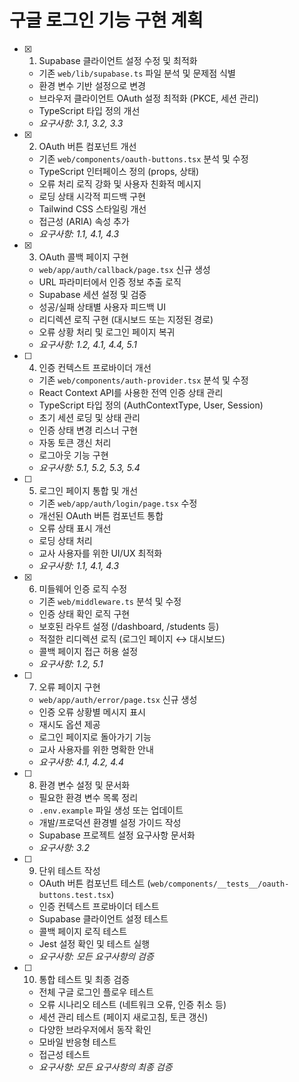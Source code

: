 # 구글 로그인 기능 구현 계획

- [x] 1. Supabase 클라이언트 설정 수정 및 최적화
  - 기존 `web/lib/supabase.ts` 파일 분석 및 문제점 식별
  - 환경 변수 기반 설정으로 변경
  - 브라우저 클라이언트 OAuth 설정 최적화 (PKCE, 세션 관리)
  - TypeScript 타입 정의 개선
  - _요구사항: 3.1, 3.2, 3.3_

- [x] 2. OAuth 버튼 컴포넌트 개선
  - 기존 `web/components/oauth-buttons.tsx` 분석 및 수정
  - TypeScript 인터페이스 정의 (props, 상태)
  - 오류 처리 로직 강화 및 사용자 친화적 메시지
  - 로딩 상태 시각적 피드백 구현
  - Tailwind CSS 스타일링 개선 
  - 접근성 (ARIA) 속성 추가
  - _요구사항: 1.1, 4.1, 4.3_

- [x] 3. OAuth 콜백 페이지 구현
  - `web/app/auth/callback/page.tsx` 신규 생성
  - URL 파라미터에서 인증 정보 추출 로직
  - Supabase 세션 설정 및 검증
  - 성공/실패 상태별 사용자 피드백 UI
  - 리디렉션 로직 구현 (대시보드 또는 지정된 경로)
  - 오류 상황 처리 및 로그인 페이지 복귀
  - _요구사항: 1.2, 4.1, 4.4, 5.1_

- [ ] 4. 인증 컨텍스트 프로바이더 개선
  - 기존 `web/components/auth-provider.tsx` 분석 및 수정
  - React Context API를 사용한 전역 인증 상태 관리
  - TypeScript 타입 정의 (AuthContextType, User, Session)
  - 초기 세션 로딩 및 상태 관리
  - 인증 상태 변경 리스너 구현
  - 자동 토큰 갱신 처리
  - 로그아웃 기능 구현
  - _요구사항: 5.1, 5.2, 5.3, 5.4_

- [ ] 5. 로그인 페이지 통합 및 개선
  - 기존 `web/app/auth/login/page.tsx` 수정
  - 개선된 OAuth 버튼 컴포넌트 통합
  - 오류 상태 표시 개선
  - 로딩 상태 처리
  - 교사 사용자를 위한 UI/UX 최적화
  - _요구사항: 1.1, 4.1, 4.3_

- [x] 6. 미들웨어 인증 로직 수정
  - 기존 `web/middleware.ts` 분석 및 수정
  - 인증 상태 확인 로직 구현
  - 보호된 라우트 설정 (/dashboard, /students 등)
  - 적절한 리디렉션 로직 (로그인 페이지 ↔ 대시보드)
  - 콜백 페이지 접근 허용 설정
  - _요구사항: 1.2, 5.1_

- [ ] 7. 오류 페이지 구현
  - `web/app/auth/error/page.tsx` 신규 생성
  - 인증 오류 상황별 메시지 표시
  - 재시도 옵션 제공
  - 로그인 페이지로 돌아가기 기능
  - 교사 사용자를 위한 명확한 안내
  - _요구사항: 4.1, 4.2, 4.4_

- [ ] 8. 환경 변수 설정 및 문서화
  - 필요한 환경 변수 목록 정리
  - `.env.example` 파일 생성 또는 업데이트
  - 개발/프로덕션 환경별 설정 가이드 작성
  - Supabase 프로젝트 설정 요구사항 문서화
  - _요구사항: 3.2_

- [ ] 9. 단위 테스트 작성
  - OAuth 버튼 컴포넌트 테스트 (`web/components/__tests__/oauth-buttons.test.tsx`)
  - 인증 컨텍스트 프로바이더 테스트
  - Supabase 클라이언트 설정 테스트
  - 콜백 페이지 로직 테스트
  - Jest 설정 확인 및 테스트 실행
  - _요구사항: 모든 요구사항의 검증_

- [ ] 10. 통합 테스트 및 최종 검증
  - 전체 구글 로그인 플로우 테스트
  - 오류 시나리오 테스트 (네트워크 오류, 인증 취소 등)
  - 세션 관리 테스트 (페이지 새로고침, 토큰 갱신)
  - 다양한 브라우저에서 동작 확인
  - 모바일 반응형 테스트
  - 접근성 테스트
  - _요구사항: 모든 요구사항의 최종 검증_